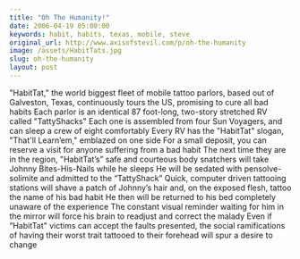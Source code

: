 ```yaml
---
title: "Oh The Humanity!"
date: 2006-04-19 05:00:00
keywords: habit, habits, texas, mobile, steve
original_url: http://www.axisofstevil.com/p/oh-the-humanity
image: /assets/HabitTats.jpg
slug: oh-the-humanity
layout: post
---
```


&quot;HabitTat,&quot; the world biggest fleet of mobile tattoo parlors, based out of Galveston, Texas, continuously tours the US, promising to cure all bad habits Each parlor is an identical 87 foot-long, two-story stretched RV called &quot;TattyShacks&quot; Each one is assembled from four Sun Voyagers, and can sleep a crew of eight comfortably Every RV has the &quot;HabitTat&quot; slogan, &quot;That&#039;ll Learn’em,&quot; emblazed on one side For a small deposit, you can reserve a visit for anyone suffering from a bad habit The next time they are in the region, &quot;HabitTat’s” safe and courteous body snatchers will take Johnny Bites-His-Nails while he sleeps He will be sedated with pensolve-solimite and admitted to the “TattyShack” Quick, computer driven tattooing stations will shave a patch of Johnny’s hair and, on the exposed flesh, tattoo the name of his bad habit He then will be returned to his bed completely unaware of the experience The constant visual reminder waiting for him in the mirror will force his brain to readjust and correct the malady Even if “HabitTat&quot; victims can accept the faults presented, the social ramifications of having their worst trait tattooed to their forehead will spur a desire to change

